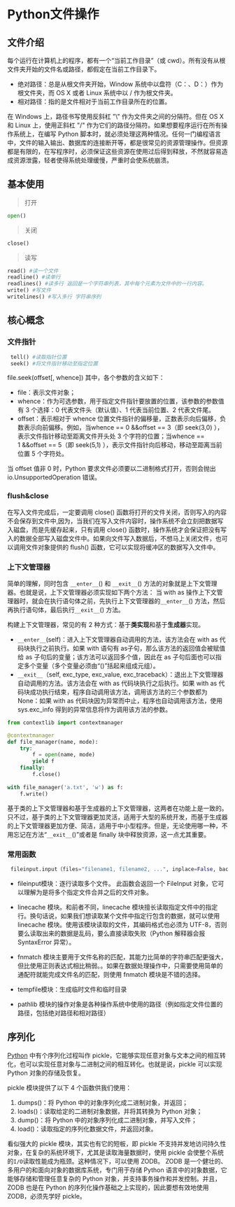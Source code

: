 # Python文件操作
## 文件介绍
 每个运行在计算机上的程序，都有一个“当前工作目录”（或 cwd）。所有没有从根文件夹开始的文件名或路径，都假定在当前工作目录下。
+ 绝对路径：总是从根文件夹开始，Window 系统中以盘符（C：、D：）作为根文件夹，而 OS X 或者 Linux 系统中以 / 作为根文件夹。
+ 相对路径：指的是文件相对于当前工作目录所在的位置。

在 Windows 上，路径书写使用反斜杠 "\\" 作为文件夹之间的分隔符。但在 OS X 和 Linux 上，使用正斜杠 "/" 作为它们的路径分隔符。如果想要程序运行在所有操作系统上，在编写 Python 脚本时，就必须处理这两种情况。任何一门编程语言中，文件的输入输出、数据库的连接断开等，都是很常见的资源管理操作。但资源都是有限的，在写程序时，必须保证这些资源在使用过后得到释放，不然就容易造成资源泄露，轻者使得系统处理缓慢，严重时会使系统崩溃。

## 基本使用
> 打开
```python
open()
```
> 关闭
```python
close()
```
> 读写
```python
read() #读一个文件
readline() #读单行
readlines() #读多行 返回是一个字符串列表，其中每个元素为文件中的一行内容。
write() #写文件
writelines() #写入多行 字符串序列
```
## 核心概念
### 文件指针
```python
 tell() #读取指针位置
 seek() #将文件指针移动至指定位置
```
file.seek(offset[, whence])
其中，各个参数的含义如下：

+ file：表示文件对象；  
+ whence：作为可选参数，用于指定文件指针要放置的位置，该参数的参数值有 3 个选择：0 代表文件头（默认值）、1 代表当前位置、2 代表文件尾。
+ offset：表示相对于 whence 位置文件指针的偏移量，正数表示向后偏移，负数表示向前偏移。例如，当whence == 0 &&offset == 3（即 seek(3,0) ），表示文件指针移动至距离文件开头处 3 个字符的位置；当whence == 1 &&offset == 5（即 seek(5,1) ），表示文件指针向后移动，移动至距离当前位置 5 个字符处。
  

当 offset 值非 0 时，Python 要求文件必须要以二进制格式打开，否则会抛出 io.UnsupportedOperation 错误。
### flush&close
在写入文件完成后，一定要调用 close() 函数将打开的文件关闭，否则写入的内容不会保存到文件中,因为，当我们在写入文件内容时，操作系统不会立刻把数据写入磁盘，而是先缓存起来，只有调用 close() 函数时，操作系统才会保证把没有写入的数据全部写入磁盘文件中。如果向文件写入数据后，不想马上关闭文件，也可以调用文件对象提供的 flush() 函数，它可以实现将缓冲区的数据写入文件中。

### 上下文管理器
简单的理解，同时包含 `__enter__`() 和 `__exit__`() 方法的对象就是上下文管理器。也就是说，上下文管理器必须实现如下两个方法：
 当 with as 操作上下文管理器时，就会在执行语句体之前，先执行上下文管理器的`__enter__`() 方法，然后再执行语句体，最后执行`__exit__`() 方法。

 构建上下文管理器，常见的有 2 种方式：基于**类实现**和基于**生成器**实现。
+ `__enter__`(self)：进入上下文管理器自动调用的方法，该方法会在 with as 代码块执行之前执行。如果 with 语句有 as子句，那么该方法的返回值会被赋值给 as 子句后的变量；该方法可以返回多个值，因此在 as 子句后面也可以指定多个变量（多个变量必须由“()”括起来组成元组）。
+ `__exit__`（self, exc_type, exc_value, exc_traceback）：退出上下文管理器自动调用的方法。该方法会在 with as 代码块执行之后执行。如果 with as 代码块成功执行结束，程序自动调用该方法，调用该方法的三个参数都为 None：如果 with as 代码块因为异常而中止，程序也自动调用该方法，使用 sys.exc_info 得到的异常信息将作为调用该方法的参数。

```Python
from contextlib import contextmanager

@contextmanager
def file_manager(name, mode):
    try:
        f = open(name, mode)
        yield f
    finally:
        f.close()
       
with file_manager('a.txt', 'w') as f:
    f.write()
```
基于类的上下文管理器和基于生成器的上下文管理器，这两者在功能上是一致的。只不过，基于类的上下文管理器更加灵活，适用于大型的系统开发，而基于生成器的上下文管理器更加方便、简洁，适用于中小型程序。但是，无论使用哪一种，不用忘记在方法“`__exit__`()”或者是 finally 块中释放资源，这一点尤其重要。

### 常用函数

```python
 fileinput.input（files="filename1, filename2, ...", inplace=False, backup='', bufsize=0, mode='r', openhook=None）
```

+ fileinput模块：逐行读取多个文件。 此函数会返回一个 FileInput 对象，它可以理解为是将多个指定文件合并之后的文件对象。

+ linecache 模块。和前者不同，linecache 模块擅长读取指定文件中的指定行。换句话说，如果我们想读取某个文件中指定行包含的数据，就可以使用 linecache 模块。使用该模块读取的文件，其编码格式也必须为 UTF-8，否则要么读取出来的数据是乱码，要么直接读取失败（Python 解释器会报 SyntaxError 异常）。

+ fnmatch 模块主要用于文件名称的匹配，其能力比简单的字符串匹配更强大，但比使用正则表达式相比稍弱。。如果在数据处理操作中，只需要使用简单的通配符就能完成文件名的匹配，则使用 fnmatch 模块是不错的选择。
+ tempfile模块：生成临时文件和临时目录
+ pathlib 模块的操作对象是各种操作系统中使用的路径（例如指定文件位置的路径，包括绝对路径和相对路径）

## 序列化

[Python](http://c.biancheng.net/python/) 中有个序列化过程叫作 pickle，它能够实现任意对象与文本之间的相互转化，也可以实现任意对象与二进制之间的相互转化。也就是说，pickle 可以实现 Python 对象的存储及恢复。

pickle 模块提供了以下 4 个函数供我们使用：

1. dumps()：将 Python 中的对象序列化成二进制对象，并返回；
2. loads()：读取给定的二进制对象数据，并将其转换为 Python 对象；
3. dump()：将 Python 中的对象序列化成二进制对象，并写入文件；
4. load()：读取指定的序列化数据文件，并返回对象。

看似强大的 pickle 模块，其实也有它的短板，即 pickle 不支持并发地访问持久性对象，在复杂的系统环境下，尤其是读取海量数据时，使用 pickle 会使整个系统的`I/O`读取性能成为瓶颈。这种情况下，可以使用 ZODB。 ZODB 是一个健壮的、多用户的和面向对象的数据库系统，专门用于存储 Python 语言中的对象数据，它能够存储和管理任意复杂的 Python  对象，并支持事务操作和并发控制。并且，ZODB 也是在 Python 的序列化操作基础之上实现的，因此要想有效地使用 ZODB，必须先学好  pickle。
